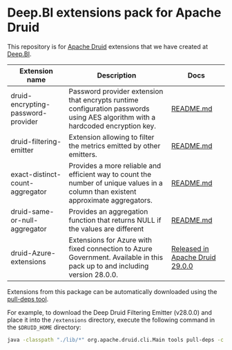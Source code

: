 # Deep.BI extensions pack for Apache Druid

This repository is for [Apache Druid](https://druid.apache.org/) extensions that we have created
at [Deep.BI](https://www.deep.bi/).

| Extension name                     | Description                                                                                                                        | Docs                                                                          |
|------------------------------------|------------------------------------------------------------------------------------------------------------------------------------|-------------------------------------------------------------------------------|
| druid-encrypting-password-provider | Password provider extension that encrypts runtime configuration passwords using AES algorithm with a hardcoded encryption key.     | [README.md](druid-encrypting-password-provider/README.md)                     |
| druid-filtering-emitter            | Extension allowing to filter the metrics emitted by other emitters.                                                                | [README.md](druid-filtering-emitter/README.md)                                |
| exact-distinct-count-aggregator    | Provides a more reliable and efficient way to count the number of unique values in a column than existent approximate aggregators. | [README.md](exact-distinct-count-aggregator/README.md)                        |
| druid-same-or-null-aggregator      | Provides an aggregation function that returns NULL if the values are different                                                     | [README.md](druid-same-or-null-aggregator/README.md)                          |
| druid-Azure-extensions             | Extensions for Azure with fixed connection to Azure Government. Available in this pack up to and including version 28.0.0.         | [Released in Apache Druid 29.0.0](https://github.com/apache/druid/pull/15523) |

Extensions from this package can be automatically downloaded using
the [pull-deps tool](https://druid.apache.org/docs/latest/operations/pull-deps/).

For example, to download the Deep Druid Filtering Emitter (v28.0.0) and place it into the `/extensions` directory,
execute the
following command in the `$DRUID_HOME` directory:

```bash
java -classpath "./lib/*" org.apache.druid.cli.Main tools pull-deps -c bi.deep:druid-filtering-emitter:31.0.2
```
